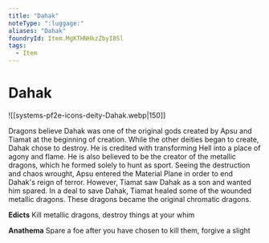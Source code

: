 ```yaml
---
title: "Dahak"
noteType: ":luggage:"
aliases: "Dahak"
foundryId: Item.MgKTHNHkzZbyI8Sl
tags:
  - Item
---
```


# Dahak
![[systems-pf2e-icons-deity-Dahak.webp|150]]

Dragons believe Dahak was one of the original gods created by Apsu and Tiamat at the beginning of creation. While the other deities began to create, Dahak chose to destroy. He is credited with transforming Hell into a place of agony and flame. He is also believed to be the creator of the metallic dragons, which he formed solely to hunt as sport. Seeing the destruction and chaos wrought, Apsu entered the Material Plane in order to end Dahak's reign of terror. However, Tiamat saw Dahak as a son and wanted him spared. In a deal to save Dahak, Tiamat healed some of the wounded metallic dragons. These dragons became the original chromatic dragons.

**Edicts** Kill metallic dragons, destroy things at your whim

**Anathema** Spare a foe after you have chosen to kill them, forgive a slight
